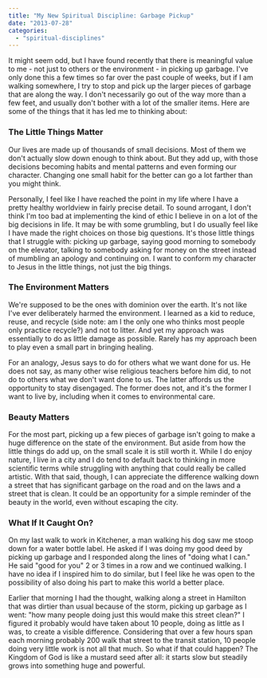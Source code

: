 ```yaml
---
title: "My New Spiritual Discipline: Garbage Pickup"
date: "2013-07-28"
categories: 
  - "spiritual-disciplines"
---
```


It might seem odd, but I have found recently that there is meaningful value to me - not just to others or the environment - in picking up garbage. I've only done this a few times so far over the past couple of weeks, but if I am walking somewhere, I try to stop and pick up the larger pieces of garbage that are along the way. I don't necessarily go out of the way more than a few feet, and usually don't bother with a lot of the smaller items. Here are some of the things that it has led me to thinking about:

### The Little Things Matter

Our lives are made up of thousands of small decisions. Most of them we don't actually slow down enough to think about. But they add up, with those decisions becoming habits and mental patterns and even forming our character. Changing one small habit for the better can go a lot farther than you might think.

<!--more-->Personally, I feel like I have reached the point in my life where I have a pretty healthy worldview in fairly precise detail. To sound arrogant, I don't think I'm too bad at implementing the kind of ethic I believe in on a lot of the big decisions in life. It may be with some grumbling, but I do usually feel like I have made the right choices on those big questions. It's those little things that I struggle with: picking up garbage, saying good morning to somebody on the elevator, talking to somebody asking for money on the street instead of mumbling an apology and continuing on. I want to conform my character to Jesus in the little things, not just the big things.

### The Environment Matters

We're supposed to be the ones with dominion over the earth. It's not like I've ever deliberately harmed the environment. I learned as a kid to reduce, reuse, and recycle (side note: am I the only one who thinks most people only practice recycle?) and not to litter. And yet my approach was essentially to do as little damage as possible. Rarely has my approach been to play even a small part in bringing healing.

For an analogy, Jesus says to do for others what we want done for us. He does not say, as many other wise religious teachers before him did, to not do to others what we don't want done to us. The latter affords us the opportunity to stay disengaged. The former does not, and it's the former I want to live by, including when it comes to environmental care.

### Beauty Matters

For the most part, picking up a few pieces of garbage isn't going to make a huge difference on the state of the environment. But aside from how the little things do add up, on the small scale it is still worth it. While I do enjoy nature, I live in a city and I do tend to default back to thinking in more scientific terms while struggling with anything that could really be called artistic. With that said, though, I can appreciate the difference walking down a street that has significant garbage on the road and on the laws and a street that is clean. It could be an opportunity for a simple reminder of the beauty in the world, even without escaping the city.

### What If It Caught On?

On my last walk to work in Kitchener, a man walking his dog saw me stoop down for a water bottle label. He asked if I was doing my good deed by picking up garbage and I responded along the lines of "doing what I can." He said "good for you" 2 or 3 times in a row and we continued walking. I have no idea if I inspired him to do similar, but I feel like he was open to the possibility of also doing his part to make this world a better place.

Earlier that morning I had the thought, walking along a street in Hamilton that was dirtier than usual because of the storm, picking up garbage as I went: "how many people doing just this would make this street clean?" I figured it probably would have taken about 10 people, doing as little as I was, to create a visible difference. Considering that over a few hours span each morning probably 200 walk that street to the transit station, 10 people doing very little work is not all that much. So what if that could happen? The Kingdom of God is like a mustard seed after all: it starts slow but steadily grows into something huge and powerful.

